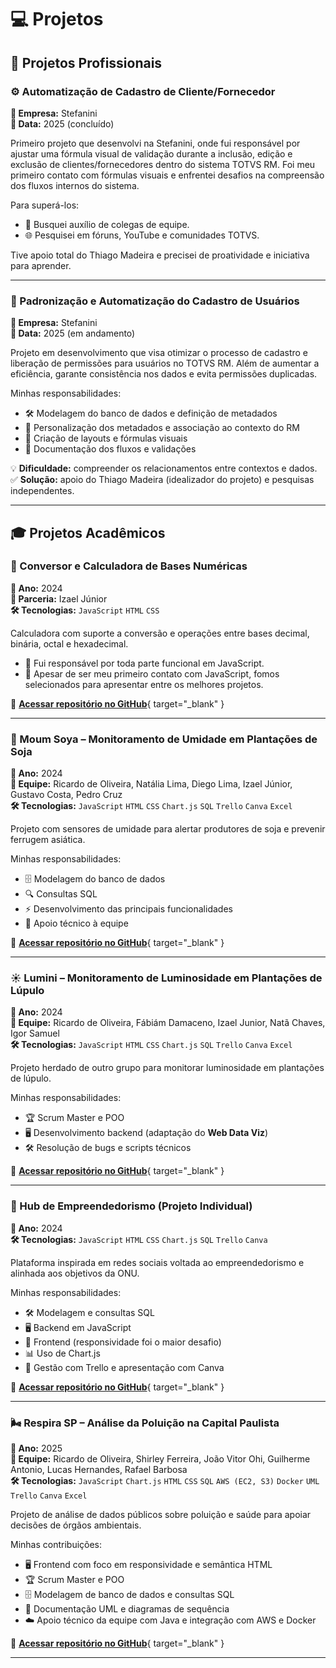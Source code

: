 # 💻 Projetos

## 🚀 Projetos Profissionais

### ⚙️ Automatização de Cadastro de Cliente/Fornecedor
**🏢 Empresa:** Stefanini  
**📅 Data:** 2025 (concluído)

Primeiro projeto que desenvolvi na Stefanini, onde fui responsável por ajustar uma fórmula visual de validação durante a inclusão, edição e exclusão de clientes/fornecedores dentro do sistema TOTVS RM. Foi meu primeiro contato com fórmulas visuais e enfrentei desafios na compreensão dos fluxos internos do sistema.  

Para superá-los:

- 🤝 Busquei auxílio de colegas de equipe.  
- 🌐 Pesquisei em fóruns, YouTube e comunidades TOTVS.  

Tive apoio total do Thiago Madeira e precisei de proatividade e iniciativa para aprender.

---

### 🔑 Padronização e Automatização do Cadastro de Usuários
**🏢 Empresa:** Stefanini  
**📅 Data:** 2025 (em andamento)

Projeto em desenvolvimento que visa otimizar o processo de cadastro e liberação de permissões para usuários no TOTVS RM. Além de aumentar a eficiência, garante consistência nos dados e evita permissões duplicadas.

Minhas responsabilidades:

- 🛠 Modelagem do banco de dados e definição de metadados  
- 🔧 Personalização dos metadados e associação ao contexto do RM  
- 🎨 Criação de layouts e fórmulas visuais  
- 📝 Documentação dos fluxos e validações  

💡 **Dificuldade:** compreender os relacionamentos entre contextos e dados.  
✅ **Solução:** apoio do Thiago Madeira (idealizador do projeto) e pesquisas independentes.

---

## 🎓 Projetos Acadêmicos

### 🧮 Conversor e Calculadora de Bases Numéricas
**📅 Ano:** 2024  
**👥 Parceria:** Izael Júnior  
**🛠 Tecnologias:** `JavaScript` `HTML` `CSS`

Calculadora com suporte a conversão e operações entre bases decimal, binária, octal e hexadecimal.  

- 🎯 Fui responsável por toda parte funcional em JavaScript.
- 🚀 Apesar de ser meu primeiro contato com JavaScript, fomos selecionados para apresentar entre os melhores projetos.

🔗 [**Acessar repositório no GitHub**](https://github.com/ricardoOliveiraN/superconversor.github.io){ target="_blank" }

---

### 🌱 Moum Soya – Monitoramento de Umidade em Plantações de Soja
**📅 Ano:** 2024  
**👥 Equipe:** Ricardo de Oliveira, Natália Lima, Diego Lima, Izael Júnior, Gustavo Costa, Pedro Cruz  
**🛠 Tecnologias:** `JavaScript` `HTML` `CSS` `Chart.js` `SQL` `Trello` `Canva` `Excel`

Projeto com sensores de umidade para alertar produtores de soja e prevenir ferrugem asiática.

Minhas responsabilidades:

- 🗄 Modelagem do banco de dados  
- 🔍 Consultas SQL  
- ⚡ Desenvolvimento das principais funcionalidades  
- 🤝 Apoio técnico à equipe  

🔗 [**Acessar repositório no GitHub**](https://github.com/ricardoOliveiraN/Pesquisa-e-Inovacao){ target="_blank" }

---

### ☀️ Lumini – Monitoramento de Luminosidade em Plantações de Lúpulo
**📅 Ano:** 2024  
**👥 Equipe:** Ricardo de Oliveira, Fábiám Damaceno, Izael Junior, Natã Chaves, Igor Samuel  
**🛠 Tecnologias:** `JavaScript` `HTML` `CSS` `Chart.js` `SQL` `Trello` `Canva` `Excel`

Projeto herdado de outro grupo para monitorar luminosidade em plantações de lúpulo.

Minhas responsabilidades:

- 🏆 Scrum Master e POO  
- 🖥 Desenvolvimento backend (adaptação do **Web Data Viz**)  
- 🛠 Resolução de bugs e scripts técnicos  

🔗 [**Acessar repositório no GitHub**](https://github.com/ricardoOliveiraN/lumini.github.io){ target="_blank" }

---

### 💼 Hub de Empreendedorismo (Projeto Individual)
**📅 Ano:** 2024  
**🛠 Tecnologias:** `JavaScript` `HTML` `CSS` `Chart.js` `SQL` `Trello` `Canva`

Plataforma inspirada em redes sociais voltada ao empreendedorismo e alinhada aos objetivos da ONU.

Minhas responsabilidades:

- 🛠 Modelagem e consultas SQL  
- 🖥 Backend em JavaScript  
- 🎨 Frontend (responsividade foi o maior desafio)  
- 📊 Uso de Chart.js  
- 📂 Gestão com Trello e apresentação com Canva  

🔗 [**Acessar repositório no GitHub**](https://github.com/ricardoOliveiraN/Projeto-Individual){ target="_blank" }

---

### 🌬 Respira SP – Análise da Poluição na Capital Paulista
**📅 Ano:** 2025  
**👥 Equipe:** Ricardo de Oliveira, Shirley Ferreira, João Vitor Ohi, Guilherme Antonio, Lucas Hernandes, Rafael Barbosa  
**🛠 Tecnologias:** `JavaScript` `Chart.js` `HTML` `CSS` `SQL` `AWS (EC2, S3)` `Docker` `UML` `Trello` `Canva` `Excel`

Projeto de análise de dados públicos sobre poluição e saúde para apoiar decisões de órgãos ambientais.

Minhas contribuições:

- 🖥 Frontend com foco em responsividade e semântica HTML  
- 🏆 Scrum Master e POO  
- 🗄 Modelagem de banco de dados e consultas SQL  
- 📑 Documentação UML e diagramas de sequência  
- ☁️ Apoio técnico da equipe com Java e integração com AWS e Docker  

🔗 [**Acessar repositório no GitHub**](https://github.com/grupo-2-pi/Respira-Sao-Paulo){ target="_blank" }

---

